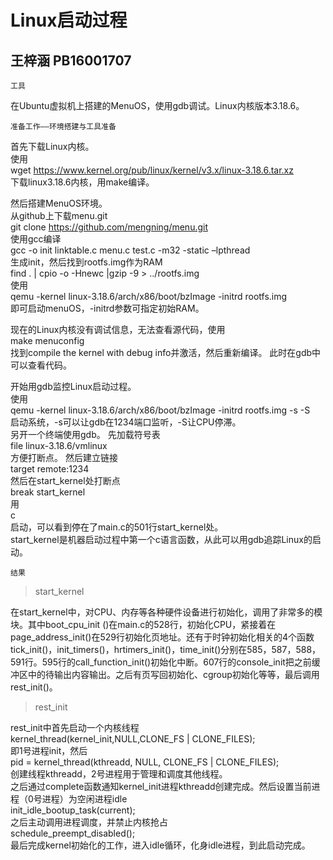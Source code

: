Linux启动过程
======
王梓涵 PB16001707
-------


    工具

在Ubuntu虚拟机上搭建的MenuOS，使用gdb调试。Linux内核版本3.18.6。


    准备工作——环境搭建与工具准备

首先下载Linux内核。  
使用  
wget https://www.kernel.org/pub/linux/kernel/v3.x/linux-3.18.6.tar.xz  
下载linux3.18.6内核，用make编译。

然后搭建MenuOS环境。  
从github上下载menu.git  
git clone https://github.com/mengning/menu.git  
使用gcc编译  
gcc -o init linktable.c menu.c test.c -m32 -static –lpthread  
生成init，然后找到rootfs.img作为RAM  
find . | cpio -o -Hnewc |gzip -9 > ../rootfs.img  
使用  
qemu -kernel linux-3.18.6/arch/x86/boot/bzImage -initrd rootfs.img  
即可启动menuOS，-initrd参数可指定初始RAM。

现在的Linux内核没有调试信息，无法查看源代码，使用  
make menuconfig  
找到compile the kernel with debug info并激活，然后重新编译。
此时在gdb中可以查看代码。

开始用gdb监控Linux启动过程。  
使用  
qemu -kernel linux-3.18.6/arch/x86/boot/bzImage -initrd rootfs.img -s -S  
启动系统，-s可以让gdb在1234端口监听，-S让CPU停滞。  
另开一个终端使用gdb。
先加载符号表  
file linux-3.18.6/vmlinux  
方便打断点。
然后建立链接  
target remote:1234  
然后在start_kernel处打断点  
break start_kernel  
用  
c  
启动，可以看到停在了main.c的501行start_kernel处。  
start_kernel是机器启动过程中第一个c语言函数，从此可以用gdb追踪Linux的启动。  

    结果

>start_kernel  

在start_kernel中，对CPU、内存等各种硬件设备进行初始化，调用了非常多的模块。其中boot_cpu_init ()在main.c的528行，初始化CPU，紧接着在page_address_init()在529行初始化页地址。还有于时钟初始化相关的4个函数tick_init()，init_timers()，hrtimers_init()，time_init()分别在585，587，588，591行。595行的call_function_init()初始化中断。607行的console_init把之前缓冲区中的待输出内容输出。之后有页写回初始化、cgroup初始化等等，最后调用rest_init()。  

>rest_init  

rest_init中首先启动一个内核线程  
kernel_thread(kernel_init,NULL,CLONE_FS | CLONE_FILES);  
即1号进程init，然后  
pid = kernel_thread(kthreadd, NULL, CLONE_FS | CLONE_FILES);  
创建线程kthreadd，2号进程用于管理和调度其他线程。  
之后通过complete函数通知kernel_init进程kthreadd创建完成。然后设置当前进程（0号进程）为空闲进程idle  
init_idle_bootup_task(current);  
之后主动调用进程调度，并禁止内核抢占  
schedule_preempt_disabled();  
最后完成kernel初始化的工作，进入idle循环，化身idle进程，到此启动完成。  
